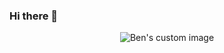 ### Hi there 👋
<p align="center">
  <img src="https://user-images.githubusercontent.com/88495283/150963649-03447520-2d52-4120-b16f-dcaa1b59dfd4.svg" alt="Ben's custom image"/>
</p>



<!--
**DaemonRen/DaemonRen** is a ✨ _special_ ✨ repository because its `README.md` (this file) appears on your GitHub profile.

Here are some ideas to get you started:

- 🔭 I’m currently working on ...
- 🌱 I’m currently learning ...
- 👯 I’m looking to collaborate on ...
- 🤔 I’m looking for help with ...
- 💬 Ask me about ...
- 📫 How to reach me: ...
- 😄 Pronouns: ...
- ⚡ Fun fact: ...
-->
